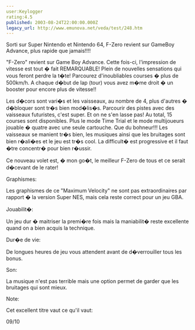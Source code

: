 ```yaml
---
user:Keylogger
rating:4.5
published: 2003-08-24T22:00:00.000Z
legacy_url: http://www.emunova.net/veda/test/248.htm
---
```

Sorti sur Super Nintendo et Nintendo 64, F-Zero revient sur GameBoy Advance, plus rapide que jamais!!!!  

  

"F-Zero" revient sur Game Boy Advance. Cette fois-ci, l'impression de vitesse est tout � fait REMARQUABLE! Plein de nouvelles sensations qui vous feront perdre la t�te! Parcourez d'inoubliables courses � plus de 500km/h. A chaque d�but de lap (tour) vous avez m�me droit � un booster pour encore plus de vitesse!!  

Les d�cors sont vari�s et les vaisseaux, au nombre de 4, plus d'autres � d�bloquer sont tr�s bien mod�lis�s. Parcourir des pistes avec des vaisseaux futuristes, c'est super. Et on ne s'en lasse pas! Au total, 15 courses sont disponibles. Plus le mode Time Trial et le mode multijoueurs jouable � quatre avec une seule cartouche. Que du bohneur!!! Les vaisseaux se manient tr�s bien, les musiques ainsi que les bruitages sont bien r�ali�es et le jeu est tr�s cool. La difficult� est progressive et il faut �tre concentr� pour bien r�ussir.  

  

Ce nouveau volet est, � mon go�t, le meilleur F-Zero de tous et ce serait d�cevant de le rater!  

  

Graphismes:  

Les graphismes de ce "Maximum Velocity" ne sont pas extraordinaires par rapport � la version Super NES, mais cela reste correct pour un jeu GBA.  

  

Jouabilit�:  

Un jeu dur � maitriser la premi�re fois mais la maniabilit� reste excellente quand on a bien acquis la technique.  

  

Dur�e de vie:  

De longues heures de jeu vous attendent avant de d�verrouiller tous les bonus.  

  

Son:  

La musique n'est pas terrible mais une option permet de garder que les bruitages qui sont mieux.  

  

Note:  

Cet excellent titre vaut ce qu'il vaut:  

09/10